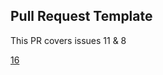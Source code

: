 


## Pull Request Template 

This PR covers issues 11 & 8

[16](https://github.com/listingslab-software/docsify/pull/16)